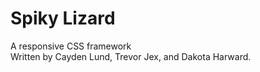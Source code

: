 # Spiky Lizard
A responsive CSS framework  
Written by Cayden Lund, Trevor Jex, and Dakota Harward.
